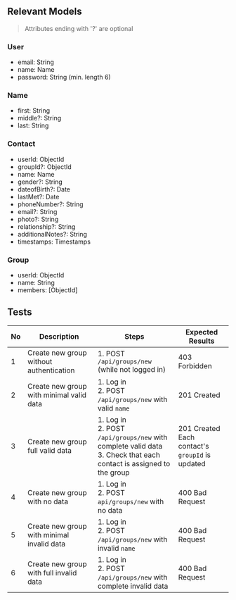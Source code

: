 ## Relevant Models
> Attributes ending with '?' are optional
### User
* email: String
* name: Name
* password: String (min. length 6)

### Name
* first: String
* middle?: String
* last: String

### Contact
* userId: ObjectId
* groupId?: ObjectId
* name: Name
* gender?: String
* dateofBirth?: Date
* lastMet?: Date
* phoneNumber?: String
* email?: String
* photo?: String
* relationship?: String
* additionalNotes?: String
* timestamps: Timestamps

### Group
* userId: ObjectId
* name: String
* members: [ObjectId]

## Tests
| No | Description                                | Steps                                                                                                                  | Expected Results                                   |
|----|--------------------------------------------|------------------------------------------------------------------------------------------------------------------------|----------------------------------------------------|
| 1  | Create new group without authentication    | 1. POST `/api/groups/new` (while not logged in)                                                                        | 403 Forbidden                                      |
| 2  | Create new group with minimal valid data   | 1. Log in<br>2. POST `/api/groups/new` with valid `name`                                                               | 201 Created                                        |
| 3  | Create new group full valid data           | 1. Log in<br>2. POST `/api/groups/new` with complete valid data<br>3. Check that each contact is assigned to the group | 201 Created<br>Each contact's `groupId` is updated |
| 4  | Create new group with no data              | 1. Log in<br>2. POST `api/groups/new` with no data                                                                     | 400 Bad Request                                    |
| 5  | Create new group with minimal invalid data | 1. Log in<br>2. POST `/api/groups/new` with invalid `name`                                                             | 400 Bad Request                                    |
| 6  | Create new group with full invalid data    | 1. Log in<br>2. POST `/api/groups/new` with complete invalid data                                                      | 400 Bad Request                                    |